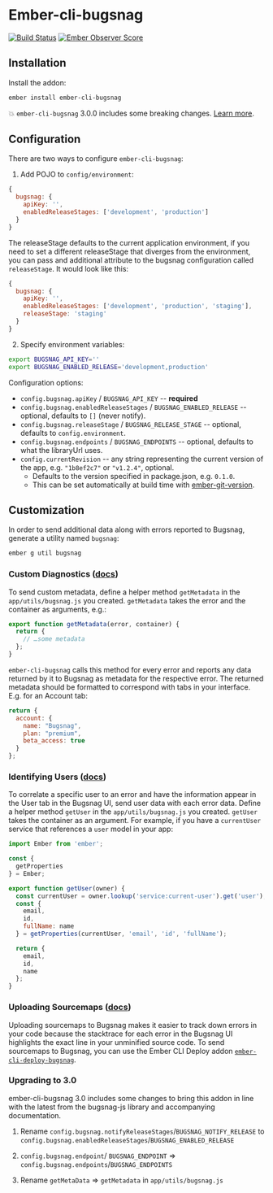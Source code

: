 # Ember-cli-bugsnag

[![Build Status](https://travis-ci.com/adopted-ember-addons/ember-cli-bugsnag.svg)](https://travis-ci.com/adopted-ember-addons/ember-cli-bugsnag) [![Ember Observer Score](https://emberobserver.com/badges/ember-cli-bugsnag.svg)](https://emberobserver.com/addons/ember-cli-bugsnag)

## Installation

Install the addon:

```sh
ember install ember-cli-bugsnag
```

💥 `ember-cli-bugsnag` 3.0.0 includes some breaking changes. [Learn more](#upgrading-to-30).

## Configuration

There are two ways to configure `ember-cli-bugsnag`:

1. Add POJO to `config/environment`:

```javascript
{
  bugsnag: {
    apiKey: '',
    enabledReleaseStages: ['development', 'production']
  }
}
```

The releaseStage defaults to the current application environment, if you
need to set a different releaseStage that diverges from the environment, you
can pass and additional attribute to the bugsnag configuration called
`releaseStage`. It would look like this:

```javascript
{
  bugsnag: {
    apiKey: '',
    enabledReleaseStages: ['development', 'production', 'staging'],
    releaseStage: 'staging'
  }
}
```

2. Specify environment variables:

```sh
export BUGSNAG_API_KEY=''
export BUGSNAG_ENABLED_RELEASE='development,production'
```

Configuration options:

 * `config.bugsnag.apiKey` / `BUGSNAG_API_KEY` -- **required**
 * `config.bugsnag.enabledReleaseStages` / `BUGSNAG_ENABLED_RELEASE` -- optional, defaults to `[]` (never notify).
 * `config.bugsnag.releaseStage` / `BUGSNAG_RELEASE_STAGE` -- optional, defaults to `config.environment`.
 * `config.bugsnag.endpoints` / `BUGSNAG_ENDPOINTS` -- optional, defaults to what the libraryUrl uses.
 * `config.currentRevision` -- any string representing the current version of the app, e.g. `"1b8ef2c7"` or `"v1.2.4"`, optional.
   * Defaults to the version specified in package.json, e.g. `0.1.0`.
   * This can be set automatically at build time with [ember-git-version](https://github.com/rwjblue/ember-git-version).

## Customization

In order to send additional data along with errors reported to Bugsnag, generate
a utility named `bugsnag`:

```sh
ember g util bugsnag
```

### Custom Diagnostics ([docs](https://docs.bugsnag.com/platforms/browsers/#custom-diagnostics))

To send custom metadata, define a helper method `getMetadata` in the
`app/utils/bugsnag.js` you created. `getMetadata` takes the error and the
container as arguments, e.g.:

```js
export function getMetadata(error, container) {
  return {
    // …some metadata
  };
}
```

`ember-cli-bugsnag` calls this method for every error and reports any data
returned by it to Bugsnag as metadata for the respective error. The returned
metadata should be formatted to correspond with tabs in your interface. E.g.
for an Account tab:

```js
return {
  account: {
    name: "Bugsnag",
    plan: "premium",
    beta_access: true
  }
};
```

### Identifying Users ([docs](https://docs.bugsnag.com/platforms/browsers/#identifying-users))

To correlate a specific user to an error and have the information appear in the
User tab in the Bugsnag UI, send user data with each error data. Define a
helper method `getUser` in the `app/utils/bugsnag.js` you created. `getUser`
takes the container as an argument. For example, if you have a `currentUser`
service that references a `user` model in your app:

```js
import Ember from 'ember';

const {
  getProperties
} = Ember;

export function getUser(owner) {
  const currentUser = owner.lookup('service:current-user').get('user');
  const {
    email,
    id,
    fullName: name
  } = getProperties(currentUser, 'email', 'id', 'fullName');

  return {
    email,
    id,
    name
  };
}
```

### Uploading Sourcemaps ([docs](https://docs.bugsnag.com/api/js-source-map-upload))

Uploading sourcemaps to Bugsnag makes it easier to track down errors in your
code because the stacktrace for each error in the Bugsnag UI highlights the
exact line in your unminified source code. To send sourcemaps to Bugsnag, you can use the
Ember CLI Deploy addon [`ember-cli-deploy-bugsnag`](https://github.com/IcarusWorks/ember-cli-deploy-bugsnag).

### Upgrading to 3.0

ember-cli-bugsnag 3.0 includes some changes to bring this addon in line with the latest from the bugsnag-js library and accompanying documentation.

1. Rename `config.bugsnag.notifyReleaseStages`/`BUGSNAG_NOTIFY_RELEASE` to `config.bugsnag.enabledReleaseStages`/`BUGSNAG_ENABLED_RELEASE`

2. `config.bugsnag.endpoint`/ `BUGSNAG_ENDPOINT` => `config.bugsnag.endpoints`/`BUGSNAG_ENDPOINTS`

3. Rename `getMetaData` =>  `getMetadata` in `app/utils/bugsnag.js`
